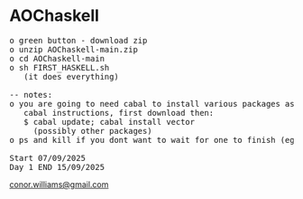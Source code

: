 # AOChaskell
<pre>
o green button - download zip
o unzip AOChaskell-main.zip
o cd AOChaskell-main
o sh FIRST_HASKELL.sh
   (it does everything)
   
-- notes:
o you are going to need cabal to install various packages aswell as ghc (will expand later)
   cabal instructions, first download then: 
   $ cabal update; cabal install vector
     (possibly other packages)
o ps and kill if you dont want to wait for one to finish (eg: 2018.day1.2 takes 30 mins)
   
Start 07/09/2025
Day 1 END 15/09/2025
</PRE>

conor.williams@gmail.com
